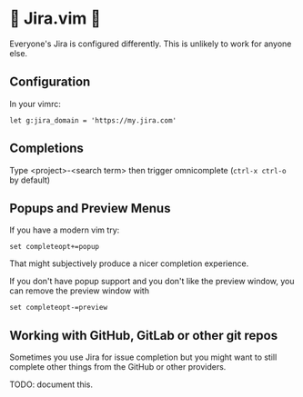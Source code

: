 🙈 Jira.vim 🙈
==============

Everyone's Jira is configured differently.
This is unlikely to work for anyone else.

Configuration
-------------

In your vimrc:

```
let g:jira_domain = 'https://my.jira.com'
```

Completions
-----------

Type \<project\>-\<search term\> then trigger omnicomplete (`ctrl-x ctrl-o` by default)

Popups and Preview Menus
------------------------

If you have a modern vim try:

```vim
set completeopt+=popup
```

That might subjectively produce a nicer completion experience.

If you don't have popup support and you don't like the preview window, you
can remove the preview window with

```vim
set completeopt-=preview
```

Working with GitHub, GitLab or other git repos
----------------------------------------------

Sometimes you use Jira for issue completion but you might want to still complete
other things from the GitHub or other providers.

TODO: document this.
